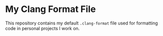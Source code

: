 # My Clang Format File

This repository contains my default `.clang-format` file used for formatting
code in personal projects I work on.